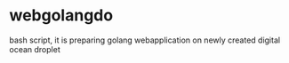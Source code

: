 # webgolangdo
bash script, it is preparing golang webapplication on newly created digital ocean droplet
